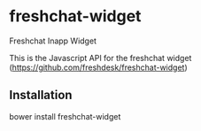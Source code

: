 # freshchat-widget

Freshchat Inapp Widget

This is the Javascript API for the freshchat widget (https://github.com/freshdesk/freshchat-widget)

## Installation
 bower install freshchat-widget
